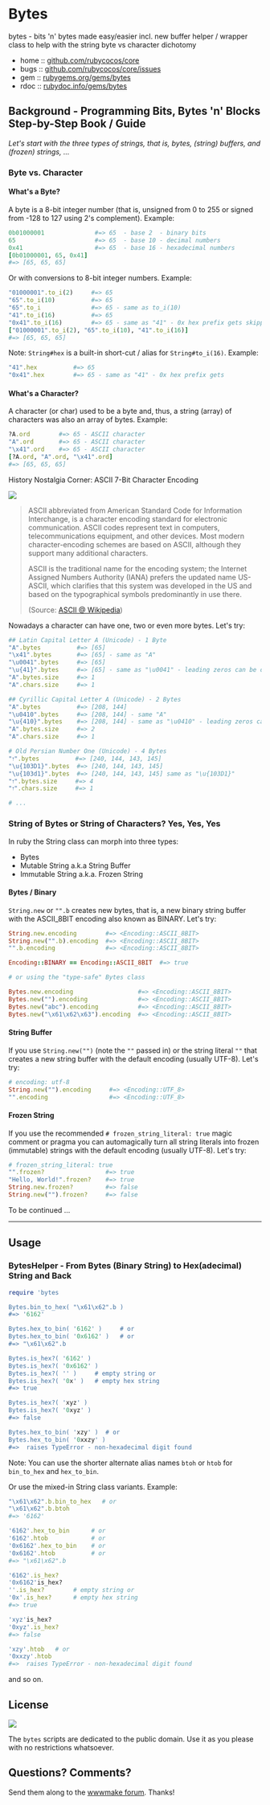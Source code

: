 # Bytes

bytes - bits 'n' bytes made easy/easier incl. new buffer helper / wrapper class to help with the string byte vs character dichotomy

* home  :: [github.com/rubycocos/core](https://github.com/rubycocos/core)
* bugs  :: [github.com/rubycocos/core/issues](https://github.com/rubycocos/core/issues)
* gem   :: [rubygems.org/gems/bytes](https://rubygems.org/gems/bytes)
* rdoc  :: [rubydoc.info/gems/bytes](http://rubydoc.info/gems/bytes)


## Background -  Programming Bits, Bytes 'n' Blocks Step-by-Step Book / Guide

_Let's start with the three types of strings, that is, bytes, (string) buffers, and (frozen) strings, ..._


### Byte vs. Character


#### What's a Byte?

A byte is a 8-bit integer number (that is, unsigned from 0 to 255 or
signed from -128 to 127 using 2's complement).
Example:

``` ruby
0b01000001              #=> 65  - base 2  - binary bits
65                      #=> 65  - base 10 - decimal numbers
0x41                    #=> 65  - base 16 - hexadecimal numbers
[0b01000001, 65, 0x41]
#=> [65, 65, 65]
```

Or with conversions to 8-bit integer numbers. Example:

``` ruby
"01000001".to_i(2)     #=> 65
"65".to_i(10)          #=> 65
"65".to_i              #=> 65 - same as to_i(10)
"41".to_i(16)          #=> 65
"0x41".to_i(16)        #=> 65 - same as "41" - 0x hex prefix gets skipped
["01000001".to_i(2), "65".to_i(10), "41".to_i(16)]
#=> [65, 65, 65]
```

Note:  `String#hex` is a built-in short-cut / alias for `String#to_i(16)`.  Example:

``` ruby
"41".hex          #=> 65
"0x41".hex        #=> 65 - same as "41" - 0x hex prefix gets
```



#### What's a Character?

A character (or char) used to be a byte
and, thus, a string (array) of characters
was also an array of bytes. Example:

``` ruby
?A.ord        #=> 65 - ASCII character
"A".ord       #=> 65 - ASCII character
"\x41".ord    #=> 65 - ASCII character
[?A.ord, "A".ord, "\x41".ord]
#=> [65, 65, 65]
```



History Nostalgia Corner: ASCII 7-Bit Character Encoding

![](i/us_ascii_code_chart.png)

> ASCII abbreviated from American Standard Code for Information Interchange,
> is a character encoding standard for electronic communication. ASCII codes
> represent text in computers, telecommunications equipment, and other devices.
> Most modern character-encoding schemes are based on ASCII,
> although they support many additional characters.
>
> ASCII is the traditional name for the encoding system; the Internet Assigned
> Numbers Authority (IANA) prefers the updated name US-ASCII, which clarifies
> that this system was developed in the US and based on the typographical
> symbols predominantly in use there.
>
> (Source: [ASCII @ Wikipedia](https://en.wikipedia.org/wiki/ASCII))



Nowadays a character can have one, two or even more bytes.
Let's try:

``` ruby
## Latin Capital Letter A (Unicode) - 1 Byte
"A".bytes          #=> [65]
"\x41".bytes       #=> [65] - same as "A"
"\u0041".bytes     #=> [65]
"\u{41}".bytes     #=> [65] - same as "\u0041" - leading zeros can be dropped
"A".bytes.size     #=> 1
"A".chars.size     #=> 1

## Cyrillic Capital Letter A (Unicode) - 2 Bytes
"А".bytes          #=> [208, 144]
"\u0410".bytes     #=> [208, 144] - same "А"
"\u{410}".bytes    #=> [208, 144] - same as "\u0410" - leading zeros can be dropped
"А".bytes.size     #=> 2
"А".chars.size     #=> 1

# Old Persian Number One (Unicode) - 4 Bytes
"𐏑".bytes          #=> [240, 144, 143, 145]
"\u{103D1}".bytes  #=> [240, 144, 143, 145]
"\u{103d1}".bytes  #=> [240, 144, 143, 145] same as "\u{103D1}"
"𐏑".bytes.size     #=> 4
"𐏑".chars.size     #=> 1

# ...
```



### String of Bytes or String of Characters? Yes, Yes, Yes


In ruby the String class can morph into three types:

- Bytes
- Mutable String a.k.a String Buffer
- Immutable String a.k.a. Frozen String


#### Bytes / Binary


`String.new` or `"".b` creates new bytes, that is, a new binary string
buffer with the ASCII_8BIT encoding also known as BINARY.
Let's try:

``` ruby
String.new.encoding        #=> <Encoding::ASCII_8BIT>
String.new("".b).encoding  #=> <Encoding::ASCII_8BIT>
"".b.encoding              #=> <Encoding::ASCII_8BIT>

Encoding::BINARY == Encoding::ASCII_8BIT  #=> true

# or using the "type-safe" Bytes class

Bytes.new.encoding                  #=> <Encoding::ASCII_8BIT>
Bytes.new("").encoding              #=> <Encoding::ASCII_8BIT>
Bytes.new("abc").encoding           #=> <Encoding::ASCII_8BIT>
Bytes.new("\x61\x62\x63").encoding  #=> <Encoding::ASCII_8BIT>
```



#### String Buffer

If you use `String.new("")` (note the `""` passed in) or
the string literal `""` that creates a new string buffer
with the default encoding (usually UTF-8).
Let's try:

``` ruby
# encoding: utf-8
String.new("").encoding     #=> <Encoding::UTF_8>
"".encoding                 #=> <Encoding::UTF_8>
```

<!--

# or using the StringBuffer c'tor helper (returning a String)

StringBuffer.new.encoding         #=> <Encoding::UTF_8>
StringBuffer.new("").encoding     #=> <Encoding::UTF_8>
StringBuffer.new("abc").encoding  #=> <Encoding::UTF_8>

-->


#### Frozen String

If you use the recommended `# frozen_string_literal: true` magic comment
or pragma you can automagically turn all string literals into
frozen (immutable) strings with the default encoding (usually UTF-8).
Let's try:

``` ruby
# frozen_string_literal: true
"".frozen?                 #=> true
"Hello, World!".frozen?    #=> true
String.new.frozen?         #=> false
String.new("").frozen?     #=> false
```



<!--

### Bytes

bytes from hexstring

bytes to hexstring

bytes from string

bytes to string

bytes to array of integers

bytes from array of integers



#### Bytes to Integer Numbers - Little-Endian vs Big-Endian

4 byte unsigned integer  -

Example - 1

bytes to integer

integer to bytes

Big-End first or Little-End first?
Least significant bit (lsm) or most significant bit (msb) first?




#### Bytes Helper



### Buffer

#### Buffer Helper

-->




To be continued ...

---




## Usage

### BytesHelper  - From Bytes (Binary String) to Hex(adecimal) String and Back

``` ruby
require 'bytes

Bytes.bin_to_hex( "\x61\x62".b )
#=> '6162'

Bytes.hex_to_bin( '6162' )     # or
Bytes.hex_to_bin( '0x6162' )   # or
#=> "\x61\x62".b

Bytes.is_hex?( '6162' )
Bytes.is_hex?( '0x6162' )
Bytes.is_hex?( '' )     # empty string or
Bytes.is_hex?( '0x' )   # empty hex string
#=> true

Bytes.is_hex?( 'xyz' )
Bytes.is_hex?( '0xyz' )
#=> false

Bytes.hex_to_bin( 'xzy' )  # or
Bytes.hex_to_bin( '0xxzy' )
#=>  raises TypeError - non-hexadecimal digit found
```

Note:  You can use the shorter alternate alias
names  `btoh` or `htob`
for `bin_to_hex` and `hex_to_bin`.


Or use the mixed-in String class variants. Example:

``` ruby
"\x61\x62".b.bin_to_hex   # or
"\x61\x62".b.btoh
#=> '6162'

'6162'.hex_to_bin      # or
'6162'.htob            # or
'0x6162'.hex_to_bin    # or
'0x6162'.htob          # or
#=> "\x61\x62".b

'6162'.is_hex?
'0x6162'is_hex?
''.is_hex?        # empty string or
'0x'.is_hex?      # empty hex string
#=> true

'xyz'is_hex?
'0xyz'.is_hex?
#=> false

'xzy'.htob   # or
'0xxzy'.htob
#=>  raises TypeError - non-hexadecimal digit found
```

and so on.





## License

![](https://publicdomainworks.github.io/buttons/zero88x31.png)

The `bytes` scripts are dedicated to the public domain.
Use it as you please with no restrictions whatsoever.


## Questions? Comments?

Send them along to the [wwwmake forum](http://groups.google.com/group/wwwmake).
Thanks!
